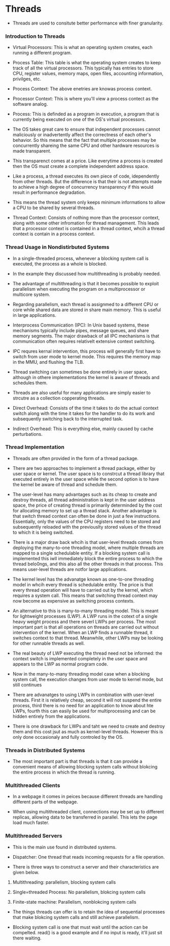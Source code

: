 # Threads

* Threads are used to consitute better performance with finer granularity. 

### Introduction to Threads

* Virtual Processors: This is what an operating system creates, each running a different program. 

* Process Table: This table is what the operating system creates to keep track of all the virtual processors. This typically has entries to store CPU, register values, memory maps, open files, accounting information, privilges, etc. 

* Process Context: The above enetries are knowas process context.

* Processor Context: This is where you'll view a process contect as the software analog. 

* Process: This is definded as a program in execution, a program that is currently being executed on one of the OS's virtual processors. 

* The OS takes great care to ensure that independent processes cannot maliciously or inadvertently affect the correctness of each other's behavior. So this means that the fact that multiple processes may be concurrently shareing the same CPU and other hardware resources is made transparent. 

* This transparenct comes at a price. Like everytime a process is created then the OS must create a complete independent address space. 

* Like a process, a thread executes its own piece of code, idependently from other threads. But the difference is that their is not attempts made to achieve a high degree of concurrency transparency if this would result in performance degradation. 

* This means the thread system only keeps minimum informations to allow a CPU to be shared by several threads. 

* Thread Context: Consists of nothing more than the processor context, along with some other infromation for thread management. This leads that a processor context is contained in a thread context, whcih a thread context is contain in a process context. 

### Thread Usage in Nondistirbuted Systems

* In a single-threaded process, whenever a blocking system call is executed, the process as a whole is blocked. 

* In the example they discussed how multithreading is probably needed. 

* The advantage of multithreading is that it becomes possible to exploit parallelism when executing the program on a multiprocessor or multicore system. 

* Regarding parallelism, each thread is assignmed to a different CPU or core while shared data are stored in share main memory. This is useful in large applications. 

* Interprocess Communication (IPC): In Unix based systems, these mechanisms typically include pipes, message queues, and share memory segments. The major drawback of all IPC mechanisms is that communication often requires relativelt extensive context switching.

* IPC requres kernal intervention, this process will generally first have to switch from user mode to kernel mode. This requires the memory map in the MMU, and flushing the TLB. 

* Thread switching can sometimes be done entirely in user space, although in othere implementations the kernel is aware of threads and schedules them. 

* Threads are also useful for many applications are simply easier to strcutre as a collection copperating threads. 

* Direct Overhead: Consists of the time it takes to do the actual context switch along with the time it takes for the handler to do its work and subsequently switching back to the interrupted task. 

* Indirect Overhead: This is everything else, mainly caused by cache perturbations. 

### Thread Implementation 

* Threads are often provided in the form of a thread package. 

* There are two approaches to implement a thread package, either by user space or kernel. The user space is to constrcut a thread library that executed entirely in the user space while the second option is to have the kernel be aware of thread and schedule them. 

* The user-level has many advantages such as its cheap to create and destroy threads, all thread administration is kept in the user address space, the price of creating thread is primarily determinded by the cost for allocating memory to set up a thread stack. Another advantage is that switch thread context can often be done in just a few instructions. Essentially, only the values of the CPU registers need to be stored and subsequently reloaded with the previouslty stored values of the thread to which it is being switched. 

* There is a major draw back whcih is that user-level threads comes from deploying the many-to-one threading model, where multiple threads are mapped to a single schedulable entity. If a blocking system call is implemented this iwll immediately block the entire process to which the thread belo0ngs, and this also all the other threads in that process. This means user-level threads are notfor large applications. 

* The kernel level has the advanatge known as one-to-one threading model in whcih every thread is schedulable entity. The price is that every thread operation will have to carried out by the kernel, which requires a system call. This means that switching thread context may now become as expensive as switching process contexts. 

* An alternative to this is many-to-many threading model. This is meant for lightweight processes (LWP). A LWP runs in the cotext of a single heavy weight process and there severl LWPs per process. The most important part is that all operations on threads are carried out without intervention of the kernel. When an LWP finds a runnable thread, it switches context to that thread. Meanwhile, other LWPs may be looking for other runnable threads as well. 

* The real beauty of LWP executing the thread need not be informed: the context switch is implemented completely in the user space and appears to the LWP as normal program code. 

* Now in the many-to-many threading model case when a blocking system call, the execution changes from user mode to kernel mode, but still continues 

* There are advanatges to using LWPs in combination with user-level threads. First it is relatively cheap, second it will not suspend the entire process, third there is no need for an application to know about hte LWPs, fourth this can easily be used for multiprocessing and can be hidden entirely from the applications. 

* There is one drawback for LWPs and taht we need to create and destroy them and this cost jsut as much as kernel-level threads. However this is only done occasionaly and fully controled by the OS. 

### Threads in Distributed Systems 

* The most important part is that threads is that it can provide a convenient means of allowing blocking system calls without blokcing the entire process in which the thread is running. 

### Multithreaded Clients 

* In a webpage it comes in peices because different threads are handling different parts of the webpage. 

* When using multithreaded client, connections may be set up to different replicas, allowing data to be transferred in parallel. This lets the page load much faster. 

### Multithreaded Servers 

* This is the main use found in distributed systems. 

* Dispatcher: One thread that reads incoming requests for a file operation. 

* There is three ways to construct a server and their characteristics are given below. 

1. Multithreading: parallelism, blocking system calls 

2. Single=threaded Process: No parallelism, blokcing system calls 

3. Finite-state machine: Parallelism, nonblokcing system calls

* The things threads can offer is to retain the idea of sequential processes that make blokcing system calls and still achieve parallelism. 

* Blocking system call is one that must wait until the action can be compelted. read() is a good example and if no input is ready, it'll just sit there waiting. 









